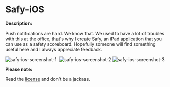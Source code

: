 Safy-iOS
========

__Description:__

Push notifications are hard. We know that. We used to have a lot of troubles with this at the office, that's why I create Safy, an iPad application that you can use as a safety scoreboard. Hopefully someone will find something useful here and I always appreciate feedback.

![safy-ios-screenshot-1](https://dl.dropboxusercontent.com/u/12352209/GitHub/safy-ios-screenshot-1.png)&nbsp;
![safy-ios-screenshot-2](https://dl.dropboxusercontent.com/u/12352209/GitHub/safy-ios-screenshot-2.png)
![safy-ios-screenshot-3](https://dl.dropboxusercontent.com/u/12352209/GitHub/safy-ios-screenshot-3.png)

__Please note:__

Read the [license](https://github.com/Ruenzuo/Safy-iOS/blob/master/License) and don't be a jackass.

